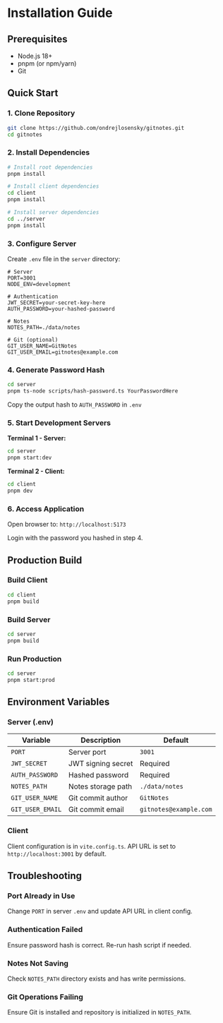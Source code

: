 # Installation Guide

## Prerequisites

- Node.js 18+
- pnpm (or npm/yarn)
- Git

## Quick Start

### 1. Clone Repository

```bash
git clone https://github.com/ondrejlosensky/gitnotes.git
cd gitnotes
```

### 2. Install Dependencies

```bash
# Install root dependencies
pnpm install

# Install client dependencies
cd client
pnpm install

# Install server dependencies
cd ../server
pnpm install
```

### 3. Configure Server

Create `.env` file in the `server` directory:

```env
# Server
PORT=3001
NODE_ENV=development

# Authentication
JWT_SECRET=your-secret-key-here
AUTH_PASSWORD=your-hashed-password

# Notes
NOTES_PATH=./data/notes

# Git (optional)
GIT_USER_NAME=GitNotes
GIT_USER_EMAIL=gitnotes@example.com
```

### 4. Generate Password Hash

```bash
cd server
pnpm ts-node scripts/hash-password.ts YourPasswordHere
```

Copy the output hash to `AUTH_PASSWORD` in `.env`

### 5. Start Development Servers

**Terminal 1 - Server:**
```bash
cd server
pnpm start:dev
```

**Terminal 2 - Client:**
```bash
cd client
pnpm dev
```

### 6. Access Application

Open browser to: `http://localhost:5173`

Login with the password you hashed in step 4.

## Production Build

### Build Client

```bash
cd client
pnpm build
```

### Build Server

```bash
cd server
pnpm build
```

### Run Production

```bash
cd server
pnpm start:prod
```

## Environment Variables

### Server (.env)

| Variable | Description | Default |
|----------|-------------|---------|
| `PORT` | Server port | `3001` |
| `JWT_SECRET` | JWT signing secret | Required |
| `AUTH_PASSWORD` | Hashed password | Required |
| `NOTES_PATH` | Notes storage path | `./data/notes` |
| `GIT_USER_NAME` | Git commit author | `GitNotes` |
| `GIT_USER_EMAIL` | Git commit email | `gitnotes@example.com` |

### Client

Client configuration is in `vite.config.ts`. API URL is set to `http://localhost:3001` by default.

## Troubleshooting

### Port Already in Use

Change `PORT` in server `.env` and update API URL in client config.

### Authentication Failed

Ensure password hash is correct. Re-run hash script if needed.

### Notes Not Saving

Check `NOTES_PATH` directory exists and has write permissions.

### Git Operations Failing

Ensure Git is installed and repository is initialized in `NOTES_PATH`.

